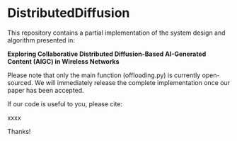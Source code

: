 # DistributedDiffusion

This repository contains a partial implementation of the system design and algorithm presented in:

**Exploring Collaborative Distributed Diffusion-Based AI-Generated Content (AIGC) in Wireless Networks**

Please note that only the main function (offloading.py) is currently open-sourced. We will immediately release the complete implementation once our paper has been accepted.

If our code is useful to you, please cite:

xxxx

Thanks!
